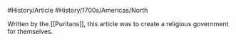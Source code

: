 #History/Article #History/1700s/Americas/North 

Written by the [[Puritans]], this article was to create a religious government for themselves. 